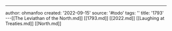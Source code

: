 ---
author: ohmanfoo
created: '2022-09-15'
source: '#todo'
tags: ''
title: '1793'
---[[The Leviathan of the North.md]]
[[1793.md]]
[[2022.md]]
[[Laughing at Treaties.md]]
[[North.md]]
